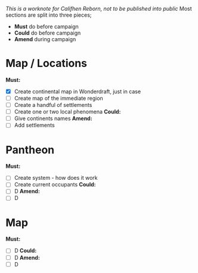 *This is a worknote for Califhen Reborn, not to be published into public*
Most sections are split into three pieces;
- **Must** do before campaign
- **Could** do before campaign
- **Amend** during campaign
# Map / Locations
**Must:**
- [x] Create continental map in Wonderdraft, just in case
- [ ] Create map of the immediate region
- [ ] Create a handful of settlements
- [ ] Create one or two local phenomena
**Could:**
- [ ] Give continents names
**Amend:**
- [ ] Add settlements
# Pantheon
**Must:**
- [ ] Create system - how does it work
- [ ] Create current occupants
**Could:**
- [ ] D
**Amend:**
- [ ] D
# Map
**Must:**
- [ ] D
**Could:**
- [ ] D
**Amend:**
- [ ] D